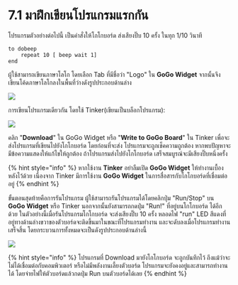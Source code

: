 # 7.1 มาฝึกเขียนโปรแกรมแรกกัน

โปรแกรมตัวอย่างต่อไปนี้ เป็นคำสั่งให้โกโกบอร์ด ส่งเสียงปิ๊บ 10 ครั้ง ในทุก 1/10 วินาที

```text
to dobeep
    repeat 10 [ beep wait 1] 
end
```

ผู้ใช้สามารถเขียนภาษาโลโก โดยเลือก Tab ที่มีชื่อว่า "Logo" ใน **GoGo Widget** จากนั้นจึงเขียนโค้ดภาษาโลโกลงในพื้นที่ว่างดังรูปประกอบด้านล่าง

![](https://lh6.googleusercontent.com/UEqzAkRPk166KB7GGkmBVv58Zrl8zse01QkX9GZdDacxzmlIHWl3Vsi54iEIZqpf1Ap9NTkvtPuGJFMlAWVoD4DJG8xx6JypWCL7eHC5xtH0Ajcl-lsPRR-D-uu9W7UyBvFSyJgP)

การเขียนโปรแกรมเดียวกัน โดยใช้ Tinker\(เขียนเป็นบล็อกโปรแกรม\):

![](https://lh6.googleusercontent.com/cyfDTmWrIRH_Sd_iB4ONamR53McRD3DA_Y11pbBuhCFtxJYCJwGziTkjMr8op0rxZ2f6AzS0gJGVewzi9bJFJI5DJoc6Qw02oUPZw46fuFO1ykqGg5zJmCfL-2rBf28tEaDZIwbk)

คลิก "**Download**" ใน GoGo Widget หรือ "**Write to GoGo Board**" ใน Tinker เพื่อจะส่งโปรแกรมที่เขียนไปยังโกโกบอร์ด โดยก่อนที่จะส่ง โปรแกรมจะถูกเช็คความถูกต้อง หากพบปัญหาจะมีข้อความแสดงให้แก้ไขให้ถูกต้อง ถ้าโปรแกรมส่งไปยังโกโกบอร์ด เสร็จสมบูรณ์จะมีเสียงปิ๊บหนึ่งครั้ง

{% hint style="info" %}
หากใช้งาน **Tinker** อย่าลืมเปิด **GoGo Widget** ให้ทำงานเบื้องหลังไว้ด้วย เนื่องจาก Tinker มีการใช้งาน **GoGo Widget** ในการสื่อสารกับโกโกบอร์ดที่เชื่อมต่ออยู่
{% endhint %}

ขั้นตอนสุดท้ายคือการรันโปรแกรม ผู้ใช้สามารถรันโปรแกรมได้โดยคลิกปุ่ม "Run/Stop" บน **GoGo Widget** หรือ Tinker นอกจากนั้นยังสามารถกดปุ่ม "Run!" ที่อยู่บนโกโกบอร์ด ได้อีกด้วย ในตัวอย่างนี้เมื่อรันโปรแกรมโกโกบอร์ด จะส่งเสียงปิ๊บ 10 ครั้ง หลอดไฟ "run" LED สีแดงที่อยู่ทางด้านล่างขวาของตัวบอร์ดจะติดขึ้นมาในขณะที่โปรแกรมทำงาน และจะดับลงเมื่อโปรแกรมทำงานเสร็จสิ้น โดยกระบวนการทั้งหมดจะเป็นดังรูปประกอบด้านล่างนี้  


![](https://lh6.googleusercontent.com/q4fQ3aw1q6tOKSh61AeX-r5gI_WmVTXqs4oNkfTB19WJoNNcb3pHJjTRfXb2ajltwEfunIBJc56rxJ96XBANrc9kf1nk46y3cTvYbxXTIPIsS6ekNvcq6Tbt3coAW_oMR1sX0AYt)

{% hint style="info" %}
โปรแกรมที่ Download มายังโกโกบอร์ด จะถูกบันทึกไว้ ถึงแม้ว่าจะไม่ได้เชื่อมต่อกับคอมพิวเตอร์ หรือไม่มีพลังงานเลี้ยงตัวบอร์ด โปรแกรมจะยังคงอยู่และสามารถทำงานได้ โดยจ่ายไฟให้ตัวบอร์ดแล้วกดปุ่ม Run บนตัวบอร์ดได้เลย
{% endhint %}



